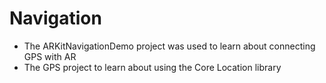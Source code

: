 # Navigation

* The ARKitNavigationDemo project was used to learn about connecting GPS with AR
* The GPS project to learn about using the Core Location library
